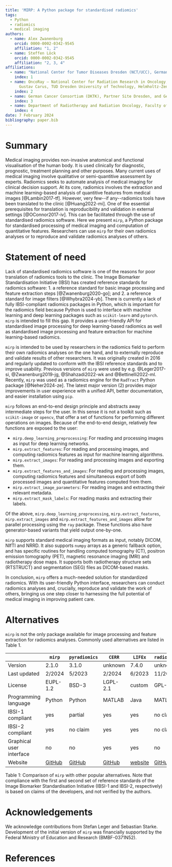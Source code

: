 ```yaml
---
title: 'MIRP: A Python package for standardised radiomics'
tags:
  - Python
  - radiomics
  - medical imaging
authors:
  - name: Alex Zwanenburg
    orcid: 0000-0002-0342-9545
    affiliation: "1, 2"
  - name: Steffen Löck
    orcid: 0000-0002-0342-9545
    affiliation: "2, 3, 4"
affiliations:
  - name: "National Center for Tumor Diseases Dresden (NCT/UCC), Germany: German Cancer Research Center (DKFZ), Heidelberg, Germany; Faculty of Medicine and University Hospital Carl Gustav Carus, TUD Dresden University of Technology, Dresden, Germany; Helmholtz-Zentrum Dresden-Rossendorf (HZDR), Dresden, Germany"
    index: 1
  - name: OncoRay – National Center for Radiation Research in Oncology, Faculty of Medicine and University Hospital Carl
      Gustav Carus, TUD Dresden University of Technology, Helmholtz-Zentrum Dresden-Rossendorf, Dresden, Germany
    index: 2
  - name: German Cancer Consortium (DKTK), Partner Site Dresden, and German Cancer Research Center (DKFZ), Heidelberg, Germany
    index: 3
  - name: Department of Radiotherapy and Radiation Oncology, Faculty of Medicine and University Hospital Carl Gustav Carus, TUD Dresden University of Technology, Dresden, Germany
    index: 4
date: 7 February 2024
bibliography: paper.bib
---
```


# Summary

Medical imaging provides non-invasive anatomical and functional visualisation of the human body. It is used 
clinically for diagnostic, prognostic, treatment planning and other purposes. Many current uses of medical imaging 
involve qualitative or semi-quantitive assessment by experts. Radiomics seeks to automate analysis of medical imaging for 
clinical decision support. At its core, radiomics involves the extraction and machine learning-based analysis of 
quantitive features from medical images [@Lambin2017-tf]. However, very few--if any--radiomics tools have been translated to the 
clinic [@Huang2022-mi]. One of the essential prerequisites for translation is reproducibility and validation in 
external settings [@OConnor2017-iv]. This can be facilitated through the use of standardised radiomics software. 
Here we present `mirp`, a Python package for standardised processing of medical imaging and computation of 
quantitative features. Researchers can use `mirp` for their own radiomics analyses or to reproduce and validate 
radiomics analyses of others.

# Statement of need

Lack of standardised radiomics software is one of the reasons for poor translation of radiomics tools to the clinic.
The Image Biomarker Standardisation Initiative (IBSI) has created reference standards for radiomics software: 1. a 
reference standard for basic image processing and feature extraction steps [@Zwanenburg2020-go]; and 2. a reference 
standard for image filters [@Whybra2024-yb]. There is currently a lack of fully IBSI-compliant radiomics 
packages in Python, which is important for the radiomics field because Python is used to interface with machine learning
and deep learning packages such as `scikit-learn` and `pytorch`. `mirp` is intended to fill this gap. It provides a 
user-friendly API for standardised image processing for deep learning-based radiomics as well as standardised 
image processing and feature extraction for machine learning-based radiomics.

`mirp` is intended to be used by researchers in the radiomics field to perform their own radiomics analyses on the 
one hand, and to externally reproduce and validate results of other researchers. It was originally created in 2016 and 
regularly updated to conform with the IBSI reference standards and to improve usability. Previous versions of `mirp`
were used by e.g. @Leger2017-si, @Zwanenburg2019-jg, @Shahzadi2022-wk and @Bettinelli2022-ml. Recently, `mirp` was used 
as a radiomics engine for the `RadTract` Python package [@Neher2024-ze]. The latest major version (2) provides major
improvements in user experience with a unified API, better documentation, and easier installation using `pip`.

`mirp` follows an end-to-end design principle and abstracts away intermediate steps for the user. In this sense it 
is not a toolkit such as `scikit-image` or `opencv`, that offer a set of functions for performing different operations
on images. Because of the end-to-end design, relatively few functions are exposed to the user:

- `mirp.deep_learning_preprocessing`: For reading and processing images as input for deep learning networks.
- `mirp.extract_features`: For reading and processing images, and computing radiomics features as input for machine 
  learning algorithms.
- `mirp.extract_images`: For reading and processing images and exporting them.
- `mirp.extract_features_and_images`: For reading and processing images, computing radiomics features and 
  simultaneous export of both processed images and quantitative features computed from them.
- `mirp.extract_image_parameters`: For reading images and extracting their relevant metadata.
- `mirp.extract_mask_labels`: For reading masks and extracting their labels.

Of the above, `mirp.deep_learning_preprocessing`, `mirp.extract_features`, `mirp.extract_images` and 
`mirp.extract_features_and_images` allow for parallel processing using the `ray` package. These functions also have 
generator-based variants that yield output one-by-one. 

`mirp` supports standard medical imaging formats as input, notably DICOM, NIfTI and NRRD. It also supports `numpy` 
arrays as a generic fallback option, and has specific routines for handling computed tomography (CT), positron 
emission tomography (PET), magnetic resonance imaging (MRI) and radiotherapy dose maps. It supports both 
radiotherapy structure sets (RTSTRUCT) and segmentation (SEG) files as DICOM-based masks.

In conclusion, `mirp` offers a much-needed solution for standardized radiomics. With its user-friendly Python 
interface, researchers can conduct radiomics analyses and, crucially, reproduce and validate the work of others, 
bringing us one step closer to harnessing the full potential of medical imaging in improving patient care.

# Alternatives

`mirp` is not the only package available for image processing and feature extraction for radiomics analyses. Commonly 
used alternatives are listed in Table 1.

|                          | `mirp`                                    | `pyradiomics`                                        | `CERR`                                 | `LIFEx`                               | `radiomics`                                       |
|--------------------------|-------------------------------------------|------------------------------------------------------|----------------------------------------|---------------------------------------|---------------------------------------------------| 
| Version                  | 2.1.0                                     | 3.1.0                                                | unknown                                | 7.4.0                                 | unknown                                           |
| Last updated             | 2/2024                                    | 5/2023                                               | 2/2024                                 | 6/2023                                | 11/2019                                           |
| License                  | EUPL-1.2                                  | BSD-3                                                | LGPL-2.1                               | custom                                | GPL-3.0                                           |
| Programming language     | Python                                    | Python                                               | MATLAB                                 | Java                                  | MATLAB                                            |
| IBSI-1 compliant         | yes                                       | partial                                              | yes                                    | yes                                   | no claim                                          |
| IBSI-2 compliant         | yes                                       | no claim                                             | yes                                    | yes                                   | no claim                                          |
| Graphical user interface | no                                        | no                                                   | yes                                    | yes                                   | no                                                |
| Website                  | [GitHub](https://github.com/oncoray/mirp) | [GitHub](https://github.com/AIM-Harvard/pyradiomics) | [GitHub](https://github.com/cerr/CERR) | [website](https://www.lifexsoft.org/) | [GitHub](https://github.com/mvallieres/radiomics) | 
Table 1: Comparison of `mirp` with other popular alternatives. Note that compliance with the first and second 
set of reference standards of the Image Biomarker Standardisation Initiative (IBSI-1 and IBSI-2, respectively) is 
based on claims of the developers, and not verified by the authors.

# Acknowledgements

We acknowledge contributions from Stefan Leger and Sebastian Starke. Development of the initial version of `mirp` was 
financially supported by the Federal Ministry of Education and Research (BMBF-0371N52).

# References